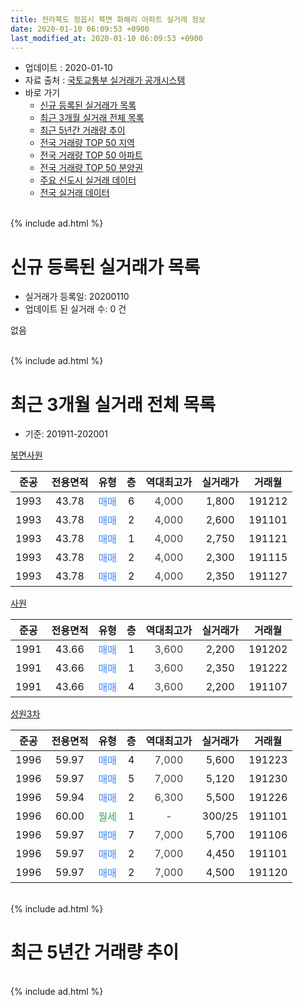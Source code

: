 ```yaml
---
title: 전라북도 정읍시 북면 화해리 아파트 실거래 정보
date: 2020-01-10 06:09:53 +0900
last_modified_at: 2020-01-10 06:09:53 +0900
---
```


* 업데이트 : 2020-01-10
* 자료 출처 : [국토교통부 실거래가 공개시스템](http://rt.molit.go.kr)
* 바로 가기
    * [신규 등록된 실거래가 목록](#신규-등록된-실거래가-목록)
    * [최근 3개월 실거래 전체 목록](#최근-3개월-실거래-전체-목록)
    * [최근 5년간 거래량 추이](#최근-5년간-거래량-추이)
    * [전국 거래량 TOP 50 지역](https://inasie.github.io/apt-trade-info/최근-3개월-전국에서-가장-거래가-많이-발생한-지역)
    * [전국 거래량 TOP 50 아파트](https://inasie.github.io/apt-trade-info/최근-3개월-전국에서-가장-거래가-많이-발생한-아파트)
    * [전국 거래량 TOP 50 분양권](https://inasie.github.io/apt-trade-info/최근-3개월-전국에서-가장-거래가-많이-발생한-분양권)
    * [주요 신도시 실거래 데이터](https://inasie.github.io/apt-trade-info/주요-신도시)
    * [전국 실거래 데이터](https://inasie.github.io/apt-trade-info/전국)
<br>
{% include ad.html %}
<br>

# 신규 등록된 실거래가 목록
* 실거래가 등록일: 20200110
* 업데이트 된 실거래 수: 0 건

없음

<br>
{% include ad.html %}
<br>

# 최근 3개월 실거래 전체 목록
* 기준: 201911-202001


[북면사원](https://search.naver.com/search.naver?query=%EC%A0%84%EB%9D%BC%EB%B6%81%EB%8F%84+%EC%A0%95%EC%9D%8D%EC%8B%9C+%EB%B6%81%EB%A9%B4+%ED%99%94%ED%95%B4%EB%A6%AC+%EB%B6%81%EB%A9%B4%EC%82%AC%EC%9B%90)

|준공|전용면적|유형|층|역대최고가|실거래가|거래월|
|:---:|:---:|:---:|:---:|:---:|:---:|:---:|
|1993|43.78|<span style="color:#4285f3">매매</span>|6|<span style="color:#444444">4,000</span>|1,800|191212|
|1993|43.78|<span style="color:#4285f3">매매</span>|2|<span style="color:#444444">4,000</span>|2,600|191101|
|1993|43.78|<span style="color:#4285f3">매매</span>|1|<span style="color:#444444">4,000</span>|2,750|191121|
|1993|43.78|<span style="color:#4285f3">매매</span>|2|<span style="color:#444444">4,000</span>|2,300|191115|
|1993|43.78|<span style="color:#4285f3">매매</span>|2|<span style="color:#444444">4,000</span>|2,350|191127|

[사원](https://search.naver.com/search.naver?query=%EC%A0%84%EB%9D%BC%EB%B6%81%EB%8F%84+%EC%A0%95%EC%9D%8D%EC%8B%9C+%EB%B6%81%EB%A9%B4+%ED%99%94%ED%95%B4%EB%A6%AC+%EC%82%AC%EC%9B%90)

|준공|전용면적|유형|층|역대최고가|실거래가|거래월|
|:---:|:---:|:---:|:---:|:---:|:---:|:---:|
|1991|43.66|<span style="color:#4285f3">매매</span>|1|<span style="color:#444444">3,600</span>|2,200|191202|
|1991|43.66|<span style="color:#4285f3">매매</span>|1|<span style="color:#444444">3,600</span>|2,350|191222|
|1991|43.66|<span style="color:#4285f3">매매</span>|4|<span style="color:#444444">3,600</span>|2,200|191107|

[성원3차](https://search.naver.com/search.naver?query=%EC%A0%84%EB%9D%BC%EB%B6%81%EB%8F%84+%EC%A0%95%EC%9D%8D%EC%8B%9C+%EB%B6%81%EB%A9%B4+%ED%99%94%ED%95%B4%EB%A6%AC+%EC%84%B1%EC%9B%903%EC%B0%A8)

|준공|전용면적|유형|층|역대최고가|실거래가|거래월|
|:---:|:---:|:---:|:---:|:---:|:---:|:---:|
|1996|59.97|<span style="color:#4285f3">매매</span>|4|<span style="color:#444444">7,000</span>|5,600|191223|
|1996|59.97|<span style="color:#4285f3">매매</span>|5|<span style="color:#444444">7,000</span>|5,120|191230|
|1996|59.94|<span style="color:#4285f3">매매</span>|2|<span style="color:#444444">6,300</span>|5,500|191226|
|1996|60.00|<span style="color:#34a853">월세</span>|1|<span style="color:#444444">-</span>|300/25|191101|
|1996|59.97|<span style="color:#4285f3">매매</span>|7|<span style="color:#444444">7,000</span>|5,700|191106|
|1996|59.97|<span style="color:#4285f3">매매</span>|2|<span style="color:#444444">7,000</span>|4,450|191101|
|1996|59.97|<span style="color:#4285f3">매매</span>|2|<span style="color:#444444">7,000</span>|4,500|191120|


<br>
{% include ad.html %}
<br>

# 최근 5년간 거래량 추이


<div style="width:100%;">
    <canvas id="deal_progress" height="200"></canvas>
</div>

<script>
new Chart(document.getElementById("deal_progress"), {
    type: 'line',
    data: {
        labels: ['201501','201502','201503','201504','201505','201506','201507','201508','201509','201510','201511','201512','201601','201602','201603','201604','201605','201606','201607','201608','201609','201610','201611','201612','201701','201702','201703','201704','201705','201706','201707','201708','201709','201710','201711','201712','201801','201802','201803','201804','201805','201806','201807','201808','201809','201810','201811','201812','201901','201902','201903','201904','201905','201906','201907','201908','201909','201910','201911','201912','202001'],
        datasets: [{
            label: '매매',
            pointRadius: 1,
            data: [2, 1, 6, 3, 6, 6, 1, 6, 2, 3, 5, 4, 5, 7, 2, 6, 1, 7, 5, 0, 7, 5, 2, 0, 2, 6, 3, 7, 5, 3, 4, 2, 1, 4, 1, 4, 0, 0, 1, 4, 4, 4, 4, 1, 5, 5, 3, 4, 2, 0, 5, 1, 3, 5, 8, 5, 1, 3, 8, 6, 0],
            borderColor: "rgba(255, 201, 14, 1)",
            backgroundColor: "rgba(255, 201, 14, 0.5)",
            fill: false,
            lineTension: 0
        },{
            label: '전월세',
            pointRadius: 1,
            data: [0, 2, 2, 0, 3, 1, 2, 1, 1, 1, 0, 2, 2, 1, 0, 1, 1, 0, 0, 1, 0, 1, 1, 1, 0, 1, 1, 1, 0, 1, 2, 0, 0, 0, 0, 0, 0, 0, 2, 0, 1, 2, 0, 2, 1, 0, 0, 0, 2, 0, 0, 2, 0, 1, 0, 1, 0, 0, 1, 0, 0],
            borderColor: "rgba(0, 141, 185, 1)",
            backgroundColor: "rgba(0, 141, 185, 0.5)",
            fill: false,
            lineTension: 0
        }
        ]
    },
    options: {
        responsive: true,
        title: {
            display: false
        },
        tooltips: {
            mode: 'index',
            intersect: false
        },
        hover: {
            mode: 'nearest',
            intersect: true
        },
        scales: {
            xAxes: [{
                display: true,
                scaleLabel: {
                    display: true,
                    labelString: '년/월'
                }
            }],
            yAxes: [{
                display: true,
                ticks: {
                    suggestedMin: 0,
                },
                scaleLabel: {
                    display: true,
                    labelString: '실거래 수'
                }
            }]
        }
    }
});

</script>


<br>
{% include ad.html %}
<br>

